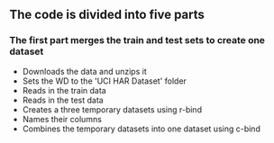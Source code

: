 ## The code is divided into five parts 
### The first part merges the train and test sets to create one dataset
  * Downloads the data and unzips it 
  * Sets the WD to the 'UCI HAR Dataset' folder
  * Reads in the train data
  * Reads in the test data
  * Creates a three temporary datasets using r-bind
  * Names their columns 
  * Combines the temporary datasets into one dataset using c-bind
